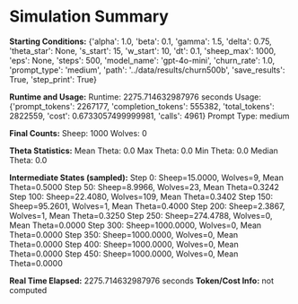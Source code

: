 # Simulation Summary

**Starting Conditions:**
{'alpha': 1.0, 'beta': 0.1, 'gamma': 1.5, 'delta': 0.75, 'theta_star': None, 's_start': 15, 'w_start': 10, 'dt': 0.1, 'sheep_max': 1000, 'eps': None, 'steps': 500, 'model_name': 'gpt-4o-mini', 'churn_rate': 1.0, 'prompt_type': 'medium', 'path': '../data/results/churn500b', 'save_results': True, 'step_print': True}

**Runtime and Usage:**
Runtime: 2275.714632987976 seconds
Usage: {'prompt_tokens': 2267177, 'completion_tokens': 555382, 'total_tokens': 2822559, 'cost': 0.6733057499999981, 'calls': 4961}
Prompt Type: medium

**Final Counts:**
Sheep: 1000
Wolves: 0

**Theta Statistics:**
Mean Theta: 0.0
Max Theta: 0.0
Min Theta: 0.0
Median Theta: 0.0

**Intermediate States (sampled):**
Step 0: Sheep=15.0000, Wolves=9, Mean Theta=0.5000
Step 50: Sheep=8.9966, Wolves=23, Mean Theta=0.3242
Step 100: Sheep=22.4080, Wolves=109, Mean Theta=0.3402
Step 150: Sheep=95.2601, Wolves=1, Mean Theta=0.4000
Step 200: Sheep=2.3867, Wolves=1, Mean Theta=0.3250
Step 250: Sheep=274.4788, Wolves=0, Mean Theta=0.0000
Step 300: Sheep=1000.0000, Wolves=0, Mean Theta=0.0000
Step 350: Sheep=1000.0000, Wolves=0, Mean Theta=0.0000
Step 400: Sheep=1000.0000, Wolves=0, Mean Theta=0.0000
Step 450: Sheep=1000.0000, Wolves=0, Mean Theta=0.0000

**Real Time Elapsed:** 2275.714632987976 seconds
**Token/Cost Info:** not computed